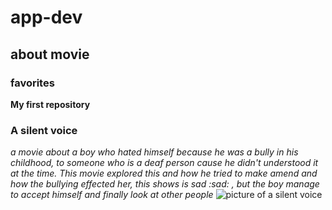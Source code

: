 # app-dev
## about movie
### favorites
**My first repository**

### A silent voice

*a movie about a boy who hated himself because he was a bully in his childhood, to someone who is a deaf person cause he didn't understood it at the time.*
*This movie explored this and how he tried to make amend and how the bullying effected her, this shows is sad :sad: , but the boy manage to accept himself and finally look at other people*
![picture of a silent voice](https://bgn2018media.s3.amazonaws.com/wp-content/uploads/2017/10/28230641/Image-courtesy-of-The-Hollywood-Reporter.jpg)
